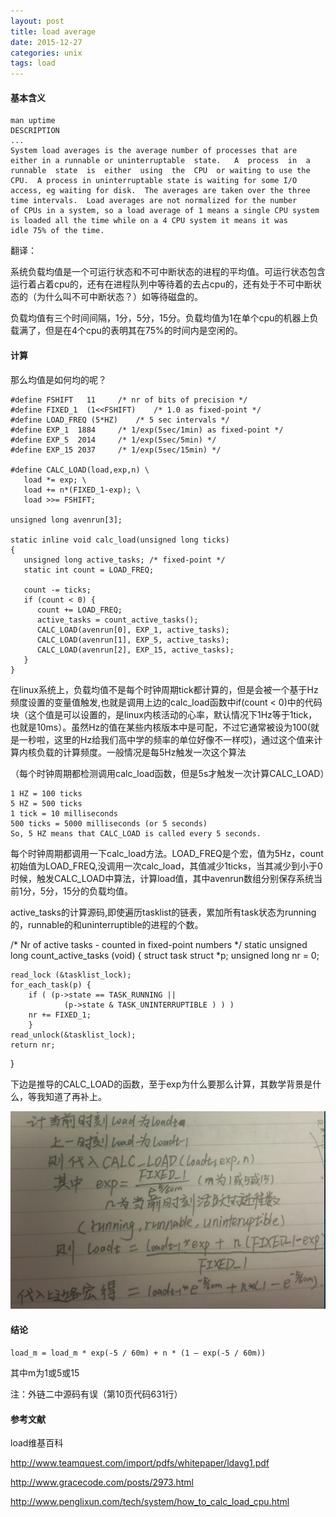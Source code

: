 ```yaml
---
layout: post
title: load average
date: 2015-12-27
categories: unix
tags: load
---
```


#### 基本含义

    man uptime
    DESCRIPTION
    ...
    System load averages is the average number of processes that are either in a runnable or uninterruptable  state.   A  process  in  a
    runnable  state  is  either  using  the  CPU  or waiting to use the CPU.  A process in uninterruptable state is waiting for some I/O
    access, eg waiting for disk.  The averages are taken over the three time intervals.  Load averages are not normalized for the number
    of CPUs in a system, so a load average of 1 means a single CPU system is loaded all the time while on a 4 CPU system it means it was
    idle 75% of the time.
翻译：

系统负载均值是一个可运行状态和不可中断状态的进程的平均值。可运行状态包含运行着占着cpu的，还有在进程队列中等待着的去占cpu的，还有处于不可中断状态的（为什么叫不可中断状态？）如等待磁盘的。

负载均值有三个时间间隔，1分，5分，15分。负载均值为1在单个cpu的机器上负载满了，但是在4个cpu的表明其在75%的时间内是空闲的。

#### 计算
那么均值是如何均的呢？

    #define FSHIFT   11		/* nr of bits of precision */
    #define FIXED_1  (1<<FSHIFT)	/* 1.0 as fixed-point */
    #define LOAD_FREQ (5*HZ)	/* 5 sec intervals */
    #define EXP_1  1884		/* 1/exp(5sec/1min) as fixed-point */
    #define EXP_5  2014		/* 1/exp(5sec/5min) */
    #define EXP_15 2037		/* 1/exp(5sec/15min) */

    #define CALC_LOAD(load,exp,n) \
       load *= exp; \
       load += n*(FIXED_1-exp); \
       load >>= FSHIFT;

    unsigned long avenrun[3];

    static inline void calc_load(unsigned long ticks)
    {
       unsigned long active_tasks; /* fixed-point */
       static int count = LOAD_FREQ;

       count -= ticks;
       if (count < 0) {
          count += LOAD_FREQ;
          active_tasks = count_active_tasks();
          CALC_LOAD(avenrun[0], EXP_1, active_tasks);
          CALC_LOAD(avenrun[1], EXP_5, active_tasks);
          CALC_LOAD(avenrun[2], EXP_15, active_tasks);
       }
    }

在linux系统上，负载均值不是每个时钟周期tick都计算的，但是会被一个基于Hz频度设置的变量值触发,也就是调用上边的calc_load函数中if(count < 0)中的代码块（这个值是可以设置的，是linux内核活动的心率，默认情况下1Hz等于1tick，也就是10ms）。虽然Hz的值在某些内核版本中是可配，不过它通常被设为100(就是一秒啦，这里的Hz给我们高中学的频率的单位好像不一样哎)，通过这个值来计算内核负载的计算频度。一般情况是每5Hz触发一次这个算法

（每个时钟周期都检测调用calc_load函数，但是5s才触发一次计算CALC_LOAD）

    1 HZ = 100 ticks
    5 HZ = 500 ticks
    1 tick = 10 milliseconds
    500 ticks = 5000 milliseconds (or 5 seconds)
    So, 5 HZ means that CALC_LOAD is called every 5 seconds.

每个时钟周期都调用一下calc_load方法。LOAD_FREQ是个宏，值为5Hz，count初始值为LOAD_FREQ,没调用一次calc_load，其值减少1ticks，当其减少到小于0时候，触发CALC_LOAD中算法，计算load值，其中avenrun数组分别保存系统当前1分，5分，15分的负载均值。

active_tasks的计算源码,即使遍历tasklist的链表，累加所有task状态为running的，runnable的和uninterruptible的进程的个数。

/* Nr of active tasks - counted in fixed-point numbers
*/
static unsigned long count_active_tasks (void) {
    struct task struct *p;
    unsigned long nr = 0;

    read_lock (&tasklist_lock);
    for_each_task(p) {
        if ( (p->state == TASK_RUNNING ||
                (p->state & TASK_UNINTERRUPTIBLE ) ) )
        nr += FIXED_1;
        }
    read_unlock(&tasklist_lock);
    return nr;
}

下边是推导的CALC_LOAD的函数，至于exp为什么要那么计算，其数学背景是什么，等我知道了再补上。

![load计算](/images/unix/load_compute.png)

#### 结论

`load_m = load_m * exp(-5 / 60m) + n * (1 – exp(-5 / 60m))`

其中m为1或5或15

注：外链二中源码有误（第10页代码631行）

#### 参考文献
load维基百科

<http://www.teamquest.com/import/pdfs/whitepaper/ldavg1.pdf>

<http://www.gracecode.com/posts/2973.html>

<http://www.penglixun.com/tech/system/how_to_calc_load_cpu.html>
